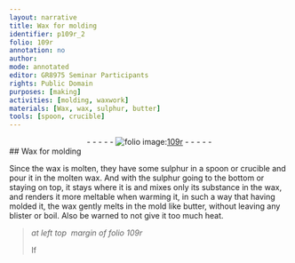 ```yaml
---
layout: narrative
title: Wax for molding
identifier: p109r_2
folio: 109r
annotation: no
author:
mode: annotated
editor: GR8975 Seminar Participants
rights: Public Domain
purposes: [making]
activities: [molding, waxwork]
materials: [Wax, wax, sulphur, butter]
tools: [spoon, crucible]
---
```


 <div class="folio" align="center">- - - - - <a href="http://gallica.bnf.fr/ark:/12148/btv1b10500001g/f223.image" target="_blank"><img src="https://cu-mkp.github.io/GR8975-edition/assets/photo-icon.png" alt="folio image: " style="display:inline-block; margin-bottom:-3px;"/>109r</a> - - - - - </div>  <span class="activity"></span> <span class="activity"></span> 
## <span class="material">Wax</span> for molding

 
<span class="activity"></span>Since the <span class="material">wax</span> is molten, they have some <span class="material">sulphur</span> in a <span class="tool">spoon</span> or <span class="tool">crucible</span> and pour it in the molten <span class="material">wax</span>. And with the <span class="material">sulphur</span> going to the bottom or staying on top, it stays where it is and mixes only its substance in the <span class="material">wax</span>, and renders it more meltable when warming it, in such a way that having molded it, the <span class="material">wax</span> gently melts in the mold like <span class="material">butter</span>, without leaving any blister or boil. Also be warned to not give it too much heat.
 
> *at left top  margin of folio 109r*
> 
> If
 